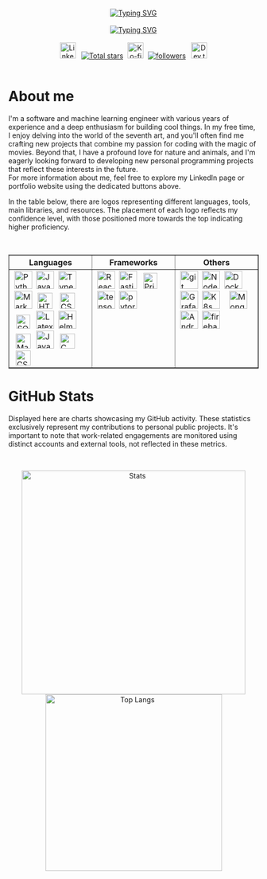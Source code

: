 <br />
<div
  src="https://cdn.pixabay.com/animation/2023/03/19/02/34/02-34-11-741_512.gif"
  width="100%"
  align="center"
  height="220px"
>
  <div>
    <a href="https://git.io/typing-svg"
      ><img
        longdesc="https://cdn.pixabay.com/animation/2023/03/19/02/34/02-34-11-741_512.gif"
        src="https://readme-typing-svg.demolab.com?font=Fira+Code&weight=700&size=25&pause=200&center=true&vCenter=true&repeat=false&random=false&lines=Hi+There!+;I+am+Edoardo+Gruppi"
        alt="Typing SVG"
        class="header-title"
    /></a>
    <br />
    <br />
    <a href="https://git.io/typing-svg"
      ><img
        src="https://readme-typing-svg.demolab.com?font=Fira+Code&pause=200&center=true&vCenter=true&random=true&width=435&lines=7%2B+years+of+coding+experience;2%2B+years+of+working+experience;Software+and+ML+engineer;Enthusiast+of+the+Seventh+Art&size=22"
        alt="Typing SVG"
    /></a>
  </div>
</div>
<br />
<div align="center">
  <a href="https://www.linkedin.com/in/edoardogruppi/"
    ><img
      width="32px"
      hspace="2px"
      height="32px"
      alt="LinkedIn"
      title="LinkedIn"
      src="https://cdn-icons-png.flaticon.com/512/3536/3536505.png"
  /></a>
  <a href="https://github.com/EdoardoGruppi">
    <img
      alt="Total stars"
      hspace="5px"
      title="Total stars on GitHu height: 31px"
      src="https://custom-icon-badges.demolab.com/github/stars/EdoardoGruppi?color=5labelColor=488207&logo=star"
  /></a>
  <a href="https://www.buymeacoffee.com/edoardogruppi"
    ><img
      height="32px"
      alt="Ko-fi"
      title="Buy me a coffee"
      src="https://cdn.buymeacoffee.com/buttons/default-orange.png"
  /></a>
  <a href="https://github.com/EdoardoGruppi?tab=followers">
    <img
      alt="followers"
      hspace="5px"
      title="Follow me on Githu height: 31px"
      src="https://custom-icon-badges.demolab.com/github/followers/EdoardoGruppi?color=236ad3&labelColor=1logo=person-add&label=Followers&logoColor=white"
  /></a>
  <a href="https://edoardogruppi.github.io/Portfolio/"
    ><img
      width="32px"
      hspace="2px"
      height="32px"
      alt="Dev.to"
      title="Edoardo Gruppi Portfolio"
      src="https://cdn-icons-png.flaticon.com/128/3476/3476457.png"
  /></a>
</div>
<br />

# About me

I'm a software and machine learning engineer with various years of experience and a deep enthusiasm for building cool things. In my free time, I enjoy delving into the world of the seventh art, and you'll often find me crafting new projects that combine my passion for coding with the magic of movies. Beyond that, I have a profound love for nature and animals, and I'm eagerly looking forward to developing new personal programming projects that reflect these interests in the future.<br>
For more information about me, feel free to explore my LinkedIn page or portfolio website using the dedicated buttons above.

In the table below, there are logos representing different languages, tools, main libraries, and resources. The placement of each logo reflects my confidence level, with those positioned more towards the top indicating higher proficiency.

<br>
<table width="100%" border="1px solid #ccc">
  <tr>
    <th border="1px solid #ccc" width="33.33%">Languages</th>
    <th border="1px solid #ccc" width="33.33%">Frameworks</th>
    <th border="1px solid #ccc" width="33.33%">Others</th>
  </tr>
  <tr>
    <td border="1px solid #ccc">
      <a href="https://www.python.org" target="_blank"
        ><img
          alt="Python"
          height="36px"
          width="36px"
          hspace="2px"
          src="https://raw.githubusercontent.com/rahul-jha98/github_readme_icons/main/language_and_tools/square/python/python.svg"
      /></a>
      <a
        href="https://developer.mozilla.org/en-US/docs/Web/JavaScript"
        target="_blank"
      >
        <img
          alt="JavaScript"
          height="36px"
          width="36px"
          hspace="2px"
          src="https://raw.githubusercontent.com/rahul-jha98/github_readme_icons/main/language_and_tools/square/javascript/javascript.svg"
      /></a>
      <a href="https://www.typescriptlang.org/" target="_blank"
        ><img
          alt="Typescirpt"
          height="36px"
          width="36px"
          hspace="2px"
          src="https://raw.githubusercontent.com/rahul-jha98/github_readme_icons/main/language_and_tools/square/typescript/typescript.svg"
      /></a>
      <a href="https://www.markdownguide.org/" target="_blank"
        ><img
          alt="MarkDown"
          width="36px"
          hspace="2px"
          src="https://user-images.githubusercontent.com/48513387/189547224-729131cd-7cfb-43aa-878b-1769429cc6df.png"
      /></a>
      <a
        href="https://developer.mozilla.org/en-US/docs/Web/HTML"
        target="_blank"
        ><img
          alt="HTML"
          height="32px"
          width="30px"
          hspace="5px"
          src="https://user-images.githubusercontent.com/48513387/189547265-746a30dd-53e9-46ba-ab5c-9bbf514d4cab.png"
      /></a>
      <a href="https://developer.mozilla.org/en-US/docs/Web/CSS" target="_blank"
        ><img
          alt="CSS"
          height="32px"
          width="30px"
          hspace="5px"
          src="https://user-images.githubusercontent.com/48513387/189547185-d736d668-ebc9-41d4-9b17-ebf95132e187.png"
      /></a>
      <a href="https://en.wikipedia.org/wiki/SQL" target="_blank"
        ><img
          alt="SQL"
          height="28px"
          width="28px"
          hspace="6px"
          src="https://github.com/EdoardoGruppi/Watch_Movies/assets/48513387/012b424a-3869-4184-8d9c-6c220c3ae730"
      /></a>
      <a href="https://www.latex-project.org/" target="_blank"
        ><img
          alt="Latex"
          height="36px"
          width="36px"
          hspace="2px"
          src="https://www.latex-project.org/about/logos/latex-project-logo_288x288.svg"
      /></a>
      <a href="https://helm.sh/" target="_blank"
        ><img
          alt="Helm"
          height="36px"
          width="36px"
          hspace="2px"
          src="https://helm.sh/img/helm.svg"
      /></a>
      <a href="https://it.mathworks.com/products/matlab.html" target="_blank"
        ><img
          alt="MatLab"
          height="30px"
          width="30px"
          hspace="5px"
          src="https://user-images.githubusercontent.com/48513387/189547323-a925274d-deea-42be-8711-bc821a34bfe7.png"
      /></a>
      <a href="https://www.java.com" target="_blank"
        ><img
          alt="Java"
          height="36px"
          width="36px"
          hspace="2px"
          src="https://raw.githubusercontent.com/rahul-jha98/github_readme_icons/main/language_and_tools/square/java/java.svg"
      /></a>
      <a href="https://devdocs.io/c/" target="_blank"
        ><img
          alt="C"
          height="30px"
          width="30px"
          hspace="5px"
          src="https://user-images.githubusercontent.com/48513387/189547147-8b62c4d5-d857-47dd-a285-7d79df1b5e78.png"
      /></a>
      <a
        href="https://dotnet.microsoft.com/en-us/languages/csharp"
        target="_blank"
        ><img
          alt="CSharp"
          height="30px"
          width="30px"
          hspace="5px"
          src="https://user-images.githubusercontent.com/48513387/189547166-0c851752-3b56-4585-8a54-dfd48a9ee52c.png"
      /></a>
    </td>
    <td valign="top">
      <a href="https://reactjs.org/" target="_blank">
        <img
          alt="React"
          height="36px"
          width="36px"
          hspace="2px"
          src="https://raw.githubusercontent.com/rahul-jha98/github_readme_icons/main/language_and_tools/square/react/react.svg"
      /></a>
      <a href="https://fastify.dev/" target="_blank">
        <img
          alt="Fastify"
          height="36px"
          width="36px"
          hspace="2px"
          src="https://github.com/EdoardoGruppi/Watch_Movies/assets/48513387/ce8d6ae6-cf76-4aa6-a96b-6ed423bec192"
      /></a>
      <a href="https://www.prisma.io/" target="_blank">
        <img
          alt="Prisma"
          height="32px"
          width="28px"
          hspace="6px"
          src="https://github.com/EdoardoGruppi/Watch_Movies/assets/48513387/2d7d2942-9615-46d1-b180-0dcd0757280c"
      /></a>
      <a href="https://www.tensorflow.org" target="_blank">
        <img
          src="https://raw.githubusercontent.com/rahul-jha98/github_readme_icons/main/language_and_tools/square/tensorflow/tensorflow.svg"
          alt="tensorflow"
          height="36px"
          width="36px"
          hspace="2px"
      /></a>
      <a href="https://pytorch.org/" target="_blank">
        <img
          src="https://raw.githubusercontent.com/rahul-jha98/github_readme_icons/main/language_and_tools/square/pytorch/pytorch.svg"
          alt="pytorch"
          height="36px"
          width="36px"
          hspace="2px"
      /></a>
    </td>
    <td valign="top">
      <a href="https://git-scm.com/" target="_blank">
        <img
          src="https://raw.githubusercontent.com/rahul-jha98/github_readme_icons/main/language_and_tools/square/git-scm/git-scm.svg"
          alt="git"
          height="36px"
          width="36px"
          hspace="2px"
      /></a>
      <a href="https://nodejs.org" target="_blank"
        ><img
          alt="Node.js"
          height="36px"
          width="36px"
          hspace="2px"
          src="https://raw.githubusercontent.com/rahul-jha98/github_readme_icons/main/language_and_tools/square/node/node.svg"
      /></a>
      <a href="https://www.mongodb.com/" target="_blank"
        ><img
          alt="Docker"
          width="36px"
          hspace="2px"
          src="https://github.com/EdoardoGruppi/Drug_Design_Models/assets/48513387/bf62dedd-207b-47a4-a26c-502cbdf8017f"
      /></a>
      <a href="https://grafana.com/" target="_blank">
        <img
          alt="Grafana"
          height="36px"
          width="36px"
          hspace="2px"
          src="https://upload.wikimedia.org/wikipedia/commons/a/a1/Grafana_logo.svg"
      /></a>
      <a href="https://kubernetes.io/" target="_blank">
        <img
          alt="K8s"
          height="36px"
          width="36px"
          hspace="2px"
          src="https://github.com/EdoardoGruppi/Watch_Movies/assets/48513387/bfa1bb65-93e1-407f-a276-4ad3ec7ea9cc"
      /></a>
      <a href="https://www.mongodb.com/" target="_blank">
        <img
          alt="MongoDB"
          height="36px"
          height="28px"
          hspace="12px"
          src="https://user-images.githubusercontent.com/48513387/189546246-2b6bc732-80d3-484a-86dd-1b205e3f77eb.png"
      /></a>
      <a href="https://developer.android.com" target="_blank">
        <img
          alt="Android"
          height="36px"
          width="36px"
          hspace="2px"
          src="https://raw.githubusercontent.com/rahul-jha98/github_readme_icons/main/language_and_tools/square/android/android.svg"
      /></a>
      <a href="https://firebase.google.com/" target="_blank">
        <img
          src="https://raw.githubusercontent.com/rahul-jha98/github_readme_icons/main/language_and_tools/square/firebase/firebase.svg"
          alt="firebase"
          height="36px"
          width="36px"
          hspace="2px"
        />
      </a>
    </td>
  </tr>
</table>

# GitHub Stats

Displayed here are charts showcasing my GitHub activity. These statistics exclusively represent my contributions to personal public projects. It's important to note that work-related engagements are monitored using distinct accounts and external tools, not reflected in these metrics.

<br>
<p align="center">
  <img
    src="https://github-readme-stats.vercel.app/api?username=EdoardoGruppi&include_all_commits=True&show_icons=True&theme=dark&hide_title=True#)"
    alt="Stats"
    width="450px"
  />
  <img
    src="https://github-readme-stats.vercel.app/api/top-langs/?username=EdoardoGruppi&theme=dark&layout=compact&langs_count=6&hide_title=True#"
    alt="Top Langs"
    width="355px"
  />
</p>
